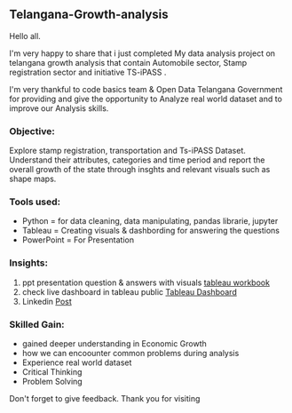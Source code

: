 ## Telangana-Growth-analysis
Hello all.

I'm very happy to share that i just completed My data analysis project on telangana growth analysis that contain Automobile sector, Stamp registration sector and initiative TS-iPASS .

I'm very thankful to code basics team & Open Data Telangana Government for providing and give the opportunity to Analyze real world dataset and to improve our Analysis skills.

### Objective: 
Explore stamp registration, transportation and Ts-iPASS Dataset.
Understand their attributes, categories and time period and report the overall 
growth of the state through insghts and relevant visuals such as shape maps.

### Tools used:
* Python = for data cleaning, data manipulating, pandas librarie, jupyter 
* Tableau = Creating visuals & dashbording for answering the questions
* PowerPoint = For Presentation

### Insights:
1) ppt presentation question & answers with visuals  [tableau workbook](https://public.tableau.com/views/myworkbook2_17060077195020/Que_1?:language=en-US&:sid=&:display_count=n&:origin=viz_share_link)
2) check live dashboard in tableau public [Tableau Dashboard](https://public.tableau.com/views/Book6_17073727290900/VEHICLE1?:language=en-US&:sid=&:display_count=n&:origin=viz_share_link)  
3) Linkedin [Post](https://www.linkedin.com/posts/rohit-shahare_telangana-growth-analysis-activity-7165205221000904704-J3vC?utm_source=share&utm_medium=member_desktop)

### Skilled Gain:

* gained deeper understanding in Economic Growth
* how we can encoounter common problems during analysis
* Experience real world dataset
* Critical Thinking
* Problem Solving

Don't forget to give feedback. 
Thank you for visiting
